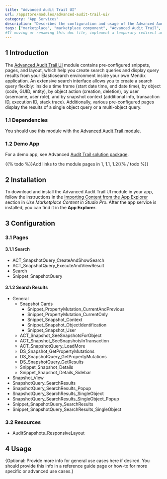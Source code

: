 ```yaml
---
title: "Advanced Audit Trail UI"
url: /appstore/modules/advanced-audit-trail-ui/
category: "App Services"
description: "Describes the configuration and usage of the Advanced Audit Trail UI module, which is available in the Mendix Marketplace."
tags: ["marketplace", "marketplace component", "Advanced Audit Trail", "UI"]
#If moving or renaming this doc file, implement a temporary redirect and let the respective team know they should update the URL in the product. See Mapping to Products for more details. 
---
```


## 1 Introduction

The [Advanced Audit Trail UI]() module contains pre-configured snippets, pages, and layout, which help you create search queries and display query results from your Elasticsearch environment inside your own Mendix application. An extensive search interface allows you to create a search query flexibly: inside a time frame (start date time, end date time), by object (code, GUID, entity), by object action (creation, deletion), by user (username, user role), and by snapshot context (additional info, transaction ID, execution ID, stack trace). Additionally, various pre-configured pages display the results of a single object query or a multi-object query.

### 1.1 Dependencies

You should use this module with the [Advanced Audit Trail module]().

### 1.2 Demo App

For a demo app, see Advanced [Audit Trail solution package]().

{{% todo %}}Add links to the module pages in 1, 1.1, 1.2{{% / todo %}}

## 2 Installation

To download and install the Advanced Audit Trail UI module in your app, follow the instructions in the [Importing Content from the App Explorer](/appstore/general/app-store-content/#import) section in *Use Marketplace Content in Studio Pro*. After the app service is installed, you can find it in the **App Explorer**.

## 3 Configuration

### 3.1 Pages

#### 3.1.1 Search

* ACT_SnapshotQuery_CreateAndShowSearch
* ACT_SnapshotQuery_ExecuteAndViewResult
* Search
* Snippet_SnapshotQuery

#### 3.1.2 Search Results

* General
  * Snapshot Cards
    * Snippet_PropertyMutation_CurrentAndPrevious
    * Snippet_PropertyMutation_CurrentOnly
    * Snippet_Snapshot_Context
    * Snippet_Snapshot_ObjectIdentification
    * Snippet_Snapshot_User
  * ACT_Snapshot_SeeSnapshotsForObject
  * ACT_Snapshot_SeeSnapshotsInTransaction
  * ACT_SnapshotQuery_LoadMore
  * DS_Snapshot_GetPropertyMutations
  * DS_SnapshotQuery_GetPropertyMutations
  * DS_SnapshotQuery_GetResults
  * Snippet_Snapshot_Details
  * Snippet_Snapshot_Details_Sidebar
* Snapshot_View
* SnapshotQuery_SearchResults
* SnapshotQuery_SearchResults_Popup
* SnapshotQuery_SearchResults_SingleObject
* SnapshotQuery_SearchResults_SingleObject_Popup
* Snippet_SnapshotQuery_SearchResults
* Snippet_SnapshotQuery_SearchResults_SingleObject

### 3.2 Resources

* AuditSnapshots_ResponsiveLayout

## 4 Usage

{Optional: Provide more info for general use cases here if desired. You should provide this info in a reference guide page or how-to for more specific or advanced use cases.}

